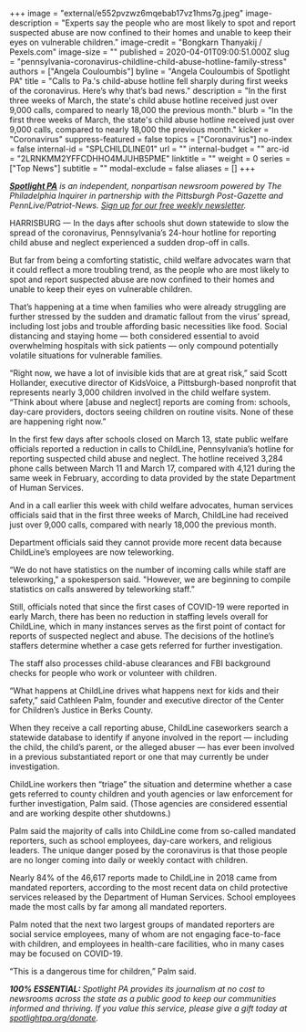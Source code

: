 +++
image = "external/e552pvzwz6mqebab17vz1hms7g.jpeg"
image-description = "Experts say the people who are most likely to spot and report suspected abuse are now confined to their homes and unable to keep their eyes on vulnerable children."
image-credit = "Bongkarn Thanyakij / Pexels.com"
image-size = ""
published = 2020-04-01T09:00:51.000Z
slug = "pennsylvania-coronavirus-childline-child-abuse-hotline-family-stress"
authors = ["Angela Couloumbis"]
byline = "Angela Couloumbis of Spotlight PA"
title = "Calls to Pa.'s child-abuse hotline fell sharply during first weeks of the coronavirus. Here’s why that’s bad news."
description = "In the first three weeks of March, the state's child abuse hotline received just over 9,000 calls, compared to nearly 18,000 the previous month."
blurb = "In the first three weeks of March, the state's child abuse hotline received just over 9,000 calls, compared to nearly 18,000 the previous month."
kicker = "Coronavirus"
suppress-featured = false
topics = ["Coronavirus"]
no-index = false
internal-id = "SPLCHILDLINE01"
url = ""
internal-budget = ""
arc-id = "2LRNKMM2YFFCDHHO4MJUHB5PME"
linktitle = ""
weight = 0
series = ["Top News"]
subtitle = ""
modal-exclude = false
aliases = []
+++

<a href="https://www.spotlightpa.org/"><i><b>Spotlight PA</b></i></a><i> is an independent, nonpartisan newsroom powered by The Philadelphia Inquirer in partnership with the Pittsburgh Post-Gazette and PennLive/Patriot-News. </i><a href="https://www.spotlightpa.org/newsletters"><i>Sign up for our free weekly newsletter</i></a><i>.</i>

HARRISBURG — In the days after schools shut down statewide to slow the spread of the coronavirus, Pennsylvania’s 24-hour hotline for reporting child abuse and neglect experienced a sudden drop-off in calls.

But far from being a comforting statistic, child welfare advocates warn that it could reflect a more troubling trend, as the people who are most likely to spot and report suspected abuse are now confined to their homes and unable to keep their eyes on vulnerable children.

That’s happening at a time when families who were already struggling are further stressed by the sudden and dramatic fallout from the virus’ spread, including lost jobs and trouble affording basic necessities like food. Social distancing and staying home — both considered essential to avoid overwhelming hospitals with sick patients — only compound potentially volatile situations for vulnerable families.

“Right now, we have a lot of invisible kids that are at great risk,” said Scott Hollander, executive director of KidsVoice, a Pittsburgh-based nonprofit that represents nearly 3,000 children involved in the child welfare system. “Think about where [abuse and neglect] reports are coming from: schools, day-care providers, doctors seeing children on routine visits. None of these are happening right now.”

In the first few days after schools closed on March 13, state public welfare officials reported a reduction in calls to ChildLine, Pennsylvania’s hotline for reporting suspected child abuse and neglect. The hotline received 3,284 phone calls between March 11 and March 17, compared with 4,121 during the same week in February, according to data provided by the state Department of Human Services.

<script src="https://www.spotlightpa.org/embed.js" async></script><div data-spl-embed-version="1" data-spl-src="https://www.spotlightpa.org/embeds/donate/"></div>


And in a call earlier this week with child welfare advocates, human services officials said that in the first three weeks of March, ChildLine had received just over 9,000 calls, compared with nearly 18,000 the previous month.

Department officials said they cannot provide more recent data because ChildLine’s employees are now teleworking.

“We do not have statistics on the number of incoming calls while staff are teleworking," a spokesperson said. "However, we are beginning to compile statistics on calls answered by teleworking staff.”

Still, officials noted that since the first cases of COVID-19 were reported in early March, there has been no reduction in staffing levels overall for ChildLine, which in many instances serves as the first point of contact for reports of suspected neglect and abuse. The decisions of the hotline’s staffers determine whether a case gets referred for further investigation.

The staff also processes child-abuse clearances and FBI background checks for people who work or volunteer with children.

“What happens at ChildLine drives what happens next for kids and their safety,” said Cathleen Palm, founder and executive director of the Center for Children’s Justice in Berks County.

When they receive a call reporting abuse, ChildLine caseworkers search a statewide database to identify if anyone involved in the report — including the child, the child’s parent, or the alleged abuser — has ever been involved in a previous substantiated report or one that may currently be under investigation.

<script src="https://www.spotlightpa.org/embed.js" async></script><div data-spl-embed-version="1" data-spl-src="https://www.spotlightpa.org/embeds/newsletter/"></div>

ChildLine workers then “triage” the situation and determine whether a case gets referred to county children and youth agencies or law enforcement for further investigation, Palm said. (Those agencies are considered essential and are working despite other shutdowns.)

Palm said the majority of calls into ChildLine come from so-called mandated reporters, such as school employees, day-care workers, and religious leaders. The unique danger posed by the coronavirus is that those people are no longer coming into daily or weekly contact with children.

Nearly 84% of the 46,617 reports made to ChildLine in 2018 came from mandated reporters, according to the most recent data on child protective services released by the Department of Human Services. School employees made the most calls by far among all mandated reporters.

Palm noted that the next two largest groups of mandated reporters are social service employees, many of whom are not engaging face-to-face with children, and employees in health-care facilities, who in many cases may be focused on COVID-19.

“This is a dangerous time for children,” Palm said.

<i><b>100% ESSENTIAL: </b></i><i>Spotlight PA provides its journalism at no cost to newsrooms across the state as a public good to keep our communities informed and thriving. If you value this service, please give a gift today at </i><a href="https://www.spotlightpa.org/donate"><i>spotlightpa.org/donate</i></a><i>.</i>

<script src="https://www.spotlightpa.org/embed.js" async></script><div data-spl-embed-version="1" data-spl-src="https://www.spotlightpa.org/embeds/tips/?tip_text=Do%20you%20have%20a%20tip%20about%20%3Cb%3Ehow%20Pa.'s%20government%20is%20responding%20to%20the%20coronavirus%3C%2Fb%3E%3F%20Tell%20us."></div>
